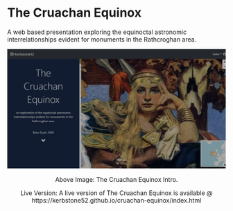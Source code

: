 # The Cruachan Equinox
 A web based presentation exploring the equinoctal astronomic interrelationships evident for monuments in the Rathcroghan area.
 <p align="center">
  <img width="1024" src="https://github.com/kerbstone52/cruachan-equinox/blob/main/CoverImage.png">
</p>
<p style="text-align: center;">Above Image: The Cruachan Equinox Intro.</p>
<p style="text-align: center;">Live Version: A live version of The Cruachan Equinox is available @ https://kerbstone52.github.io/cruachan-equinox/index.html</p>
